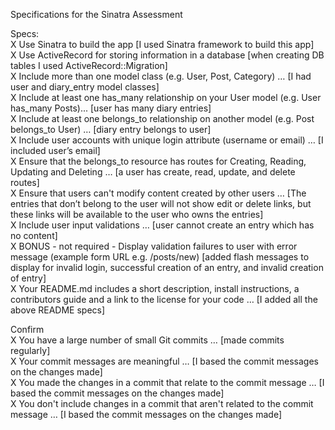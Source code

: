 Specifications for the Sinatra Assessment

Specs: <br>
  X Use Sinatra to build the app [I used Sinatra framework to build this app] <br>
  X Use ActiveRecord for storing information in a database [when creating DB tables I used ActiveRecord::Migration]<br>
  X Include more than one model class (e.g. User, Post, Category) … [I had user and diary_entry model classes]<br>
  X Include at least one has_many relationship on your User model (e.g. User has_many Posts)... [user has many diary entries]<br>
  X Include at least one belongs_to relationship on another model (e.g. Post belongs_to User) … [diary entry belongs to user]<br>
  X Include user accounts with unique login attribute (username or email) … [I included user’s email]<br>
  X Ensure that the belongs_to resource has routes for Creating, Reading, Updating and Deleting … [a user has create, read, update, and delete routes]<br>
  X Ensure that users can't modify content created by other users … [The entries that don’t belong to the user will not show edit or delete links, but these links will be available to the user who owns the entries]<br>
  X Include user input validations … [user cannot create an entry which has no content]<br>
  X BONUS - not required - Display validation failures to user with error message (example form URL e.g. /posts/new) [added flash messages to display for invalid login, successful creation of an entry, and invalid creation of entry] <br>
  X Your README.md includes a short description, install instructions, a contributors guide and a link to the license for your code … [I added all the above README specs]


Confirm<br>
  X You have a large number of small Git commits … [made commits regularly]<br>
  X Your commit messages are meaningful … [I based the commit messages on the changes made]<br>
  X You made the changes in a commit that relate to the commit message … [I based the commit messages on the changes made]<br>
  X You don't include changes in a commit that aren't related to the commit message … [I based the commit messages on the changes made]<br>
